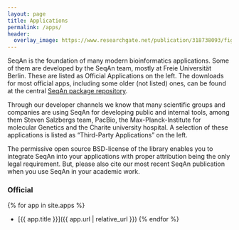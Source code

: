 ```yaml
---
layout: page
title: Applications
permalink: /apps/
header:
  overlay_image: https://www.researchgate.net/publication/318738093/figure/fig1/AS:574227122057216@1513917822295/Workflow-for-the-identification-and-quantification-of-microorganisms-within-microbial.png
---
```


SeqAn is the foundation of many modern bioinformatics applications. Some of them are developed by the SeqAn team, mostly
at Freie Universität Berlin. These are listed as Official Applications on the left. The downloads for most official
apps, including some older (not listed) ones, can be found at the central [SeqAn package
repository](http://packages.seqan.de/).

Through our developer channels we know that many scientific groups and companies are using SeqAn for developing public
and internal tools, among them Steven Salzbergs team, PacBio, the Max-Planck-Institute for molecular Genetics and the
Charite university hospital. A selection of these applications is listed as “Third-Party Applications” on the left.

The permissive open source BSD-license of the library enables you to integrate SeqAn into your applications with proper
attribution being the only legal requirement. But, please also cite our most recent SeqAn publication when you use SeqAn
in your academic work.

### Official

{% for app in site.apps %}
* [{{ app.title }}]({{ app.url | relative_url }})
{% endfor %}
